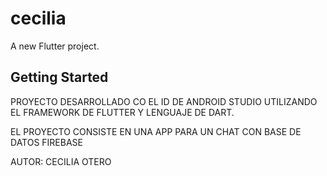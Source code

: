 
# cecilia

A new Flutter project.

## Getting Started
PROYECTO DESARROLLADO CO EL ID DE ANDROID STUDIO UTILIZANDO
EL FRAMEWORK DE FLUTTER Y LENGUAJE DE DART.

EL PROYECTO CONSISTE EN UNA APP PARA UN CHAT CON BASE 
DE DATOS FIREBASE 

AUTOR: CECILIA OTERO 
 
